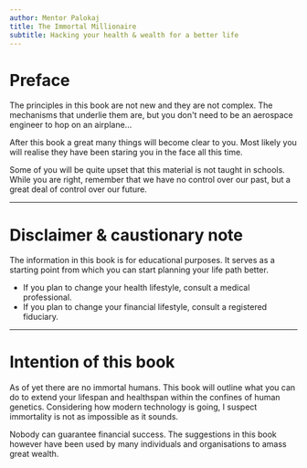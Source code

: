 ```yaml
---
author: Mentor Palokaj
title: The Immortal Millionaire
subtitle: Hacking your health & wealth for a better life
---
```


# Preface

The principles in this book are not new and they are not complex. The mechanisms that underlie them are, but you don't need to be an aerospace engineer to hop on an airplane...

After this book a great many things will become clear to you. Most likely you will realise they have been staring you in the face all this time.

Some of you will be quite upset that this material is not taught in schools. While you are right, remember that we have no control over our past, but a great deal of control over our future.

---

# Disclaimer & caustionary note

The information in this book is for educational purposes. It serves as a starting point from which you can start planning your life path better.

- If you plan to change your health lifestyle, consult a medical professional.
- If you plan to change your financial lifestyle, consult a registered fiduciary.

---

# Intention of this book

As of yet there are no immortal humans. This book will outline what you can do to extend your lifespan and healthspan within the confines of human genetics. Considering how modern technology is going, I suspect immortality is not as impossible as it sounds.

Nobody can guarantee financial success. The suggestions in this book however have been used by many individuals and organisations to amass great wealth.